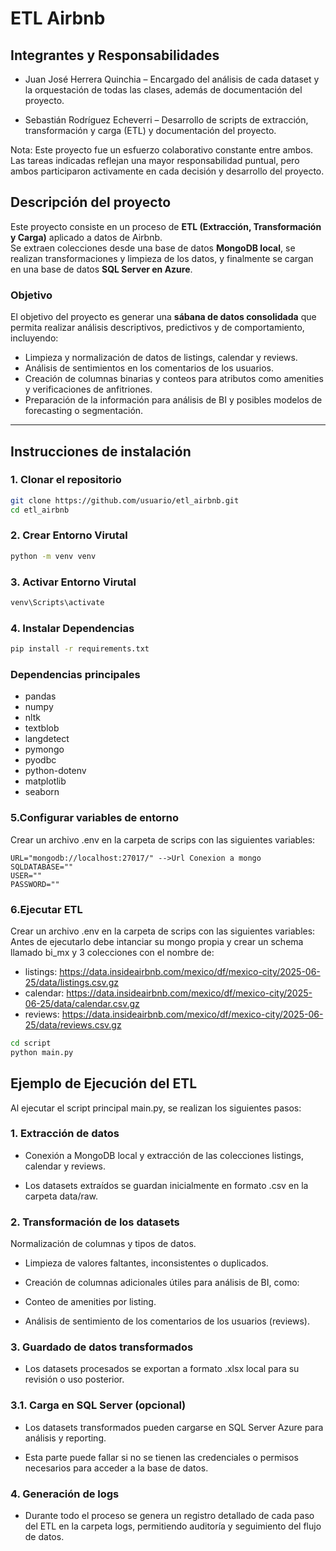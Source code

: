 # ETL Airbnb

## Integrantes y Responsabilidades

- Juan José Herrera Quinchia – Encargado del análisis de cada dataset y la orquestación de todas las clases, además de documentación del proyecto.

- Sebastián Rodríguez Echeverri – Desarrollo de scripts de extracción, transformación y carga (ETL) y documentación del proyecto.

Nota: Este proyecto fue un esfuerzo colaborativo constante entre ambos. Las tareas indicadas reflejan una mayor responsabilidad puntual, pero ambos participaron activamente en cada decisión y desarrollo del proyecto.



## Descripción del proyecto
Este proyecto consiste en un proceso de **ETL (Extracción, Transformación y Carga)** aplicado a datos de Airbnb.  
Se extraen colecciones desde una base de datos **MongoDB local**, se realizan transformaciones y limpieza de los datos, y finalmente se cargan en una base de datos **SQL Server en Azure**.  

### Objetivo
El objetivo del proyecto es generar una **sábana de datos consolidada** que permita realizar análisis descriptivos, predictivos y de comportamiento, incluyendo:  
- Limpieza y normalización de datos de listings, calendar y reviews.  
- Análisis de sentimientos en los comentarios de los usuarios.  
- Creación de columnas binarias y conteos para atributos como amenities y verificaciones de anfitriones.  
- Preparación de la información para análisis de BI y posibles modelos de forecasting o segmentación.

---

## Instrucciones de instalación

### 1. Clonar el repositorio
```bash
git clone https://github.com/usuario/etl_airbnb.git
cd etl_airbnb
```
### 2. Crear Entorno Virutal
```bash
python -m venv venv
```
### 3. Activar Entorno Virutal
```bash
venv\Scripts\activate
```
### 4. Instalar Dependencias
```bash
pip install -r requirements.txt
```
### Dependencias principales

- pandas
- numpy
- nltk
- textblob
- langdetect
- pymongo
- pyodbc
- python-dotenv
- matplotlib
- seaborn

### 5.Configurar variables de entorno 
Crear un archivo .env en la carpeta de scrips con las siguientes variables:
```dotenc
URL="mongodb://localhost:27017/" -->Url Conexion a mongo
SQLDATABASE=""
USER=""
PASSWORD=""
```
### 6.Ejecutar ETL
Crear un archivo .env en la carpeta de scrips con las siguientes variables:
Antes de ejecutarlo debe intanciar su mongo propia y crear un schema llamado bi_mx y 3 colecciones con el nombre de:
- listings: https://data.insideairbnb.com/mexico/df/mexico-city/2025-06-25/data/listings.csv.gz
- calendar: https://data.insideairbnb.com/mexico/df/mexico-city/2025-06-25/data/calendar.csv.gz
- reviews: https://data.insideairbnb.com/mexico/df/mexico-city/2025-06-25/data/reviews.csv.gz
```bash
cd script
python main.py
```

## Ejemplo de Ejecución del ETL

Al ejecutar el script principal main.py, se realizan los siguientes pasos:
### 1. Extracción de datos

- Conexión a MongoDB local y extracción de las colecciones listings, calendar y reviews.

- Los datasets extraídos se guardan inicialmente en formato .csv en la carpeta data/raw.

### 2. Transformación de los datasets

Normalización de columnas y tipos de datos.

- Limpieza de valores faltantes, inconsistentes o duplicados.

- Creación de columnas adicionales útiles para análisis de BI, como:

- Conteo de amenities por listing.

- Análisis de sentimiento de los comentarios de los usuarios (reviews).

### 3. Guardado de datos transformados

- Los datasets procesados se exportan a formato .xlsx local para su revisión o uso posterior.

### 3.1. Carga en SQL Server (opcional)

- Los datasets transformados pueden cargarse en SQL Server Azure para análisis y reporting.

- Esta parte puede fallar si no se tienen las credenciales o permisos necesarios para acceder a la base de datos.

### 4. Generación de logs

- Durante todo el proceso se genera un registro detallado de cada paso del ETL en la carpeta logs, permitiendo auditoría y seguimiento del flujo de datos.
